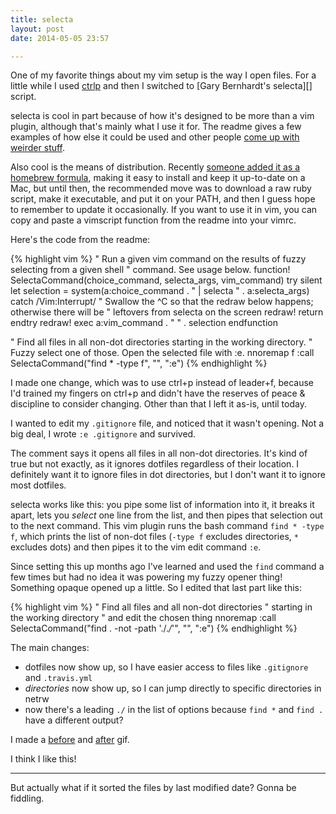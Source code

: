 ```yaml
---
title: selecta
layout: post
date: 2014-05-05 23:57

---
```


One of my favorite things about my vim setup is the way I open files. For a little while I used [ctrlp][] and then I switched to [Gary Bernhardt's selecta][] script.

[ctrlp]: https://github.com/kien/ctrlp.vim
[selecta]: https://github.com/garybernhardt/selecta

selecta is cool in part because of how it's designed to be more than a vim plugin, although that's mainly what I use it for. The readme gives a few examples of how else it could be used and other people [come up with weirder stuff](https://twitter.com/JAH2488/status/459519248713666560).

Also cool is the means of distribution. Recently [someone added it as a homebrew formula](https://github.com/garybernhardt/selecta/issues/28), making it easy to install and keep it up-to-date on a Mac, but until then, the recommended move was to download a raw ruby script, make it executable, and put it on your PATH, and then I guess hope to remember to update it occasionally. If you want to use it in vim, you can copy and paste a vimscript function from the readme into your vimrc.

Here's the code from the readme:

{% highlight vim %}
" Run a given vim command on the results of fuzzy selecting from a given shell
" command. See usage below.
function! SelectaCommand(choice_command, selecta_args, vim_command)
  try
    silent let selection = system(a:choice_command . " | selecta " . a:selecta_args)
  catch /Vim:Interrupt/
    " Swallow the ^C so that the redraw below happens; otherwise there will be
    " leftovers from selecta on the screen
    redraw!
    return
  endtry
  redraw!
  exec a:vim_command . " " . selection
endfunction

" Find all files in all non-dot directories starting in the working directory.
" Fuzzy select one of those. Open the selected file with :e.
nnoremap <leader>f :call SelectaCommand("find * -type f", "", ":e")<cr>
{% endhighlight %}

I made one change, which was to use ctrl+p instead of leader+f, because I'd trained my fingers on ctrl+p and didn't have the reserves of peace & discipline to consider changing. Other than that I left it as-is, until today.

I wanted to edit my `.gitignore` file, and noticed that it wasn't opening. Not a big deal, I wrote `:e .gitignore` and survived.

The comment says it opens all files in all non-dot directories. It's kind of true but not exactly, as it ignores dotfiles regardless of their location. I definitely want it to ignore files in dot directories, but I don't want it to ignore most dotfiles.

selecta works like this: you pipe some list of information into it, it breaks it apart, lets you *select* one line from the list, and then pipes that selection out to the next command. This vim plugin runs the bash command `find * -type f`, which prints the list of non-dot files (`-type f` excludes directories, `*` excludes dots) and then pipes it to the vim edit command `:e`.

Since setting this up months ago I've learned and used the `find` command a few times but had no idea it was powering my fuzzy opener thing! Something opaque opened up a little. So I edited that last part like this:

{% highlight vim %}
" Find all files and all non-dot directories
" starting in the working directory
" and edit the chosen thing
nnoremap <c-p> :call SelectaCommand("find . -not -path './.*/*'", "", ":e")<cr>
{% endhighlight %}

The main changes:

* dotfiles now show up, so I have easier access to files like `.gitignore` and `.travis.yml`
* *directories* now show up, so I can jump directly to specific directories in netrw
* now there's a leading `./` in the list of options because `find *` and `find .` have a different output?

I made a [before][] and [after][] gif.

[before]: /img/selecta-before.gif
[after]: /img/selecta-after.gif

I think I like this!

* * *

But actually what if it sorted the files by last modified date? Gonna be fiddling.
